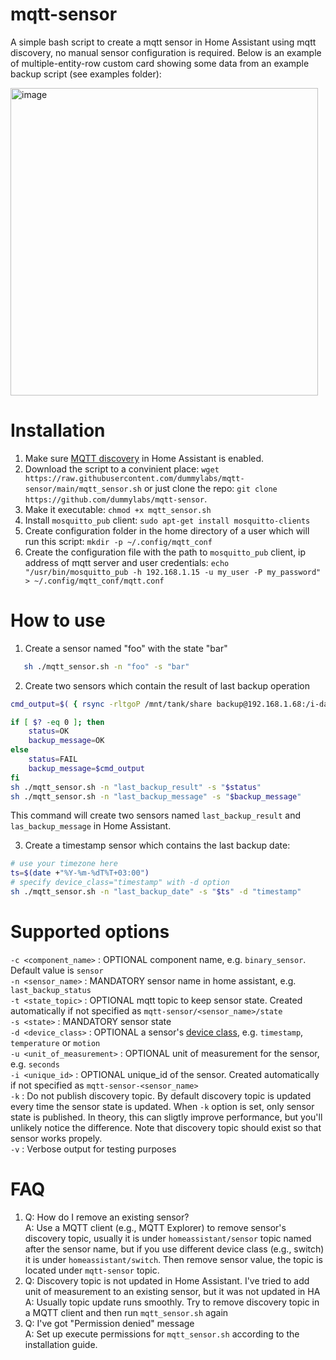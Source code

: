 # mqtt-sensor
A simple bash script to create a mqtt sensor in Home Assistant using mqtt discovery, no manual sensor configuration is required. Below is an example of multiple-entity-row custom card showing some data from an example backup script (see examples folder):

<img width="492" alt="image" src="https://user-images.githubusercontent.com/4209521/198874418-6d5d0365-4d68-4822-827d-dc39c70fe64a.png">

# Installation

1. Make sure [MQTT discovery](https://www.home-assistant.io/docs/mqtt/discovery/) in Home Assistant is enabled.
2. Download the script to a convinient place: `wget https://raw.githubusercontent.com/dummylabs/mqtt-sensor/main/mqtt_sensor.sh` or just clone the repo: `git clone https://github.com/dummylabs/mqtt-sensor`.
3. Make it executable: `chmod +x mqtt_sensor.sh`
4. Install `mosquitto_pub` client:
   `sudo apt-get install mosquitto-clients`
4. Create configuration folder in the home directory of a user which will run this script:
   `mkdir -p ~/.config/mqtt_conf`
5. Create the configuration file with the path to `mosquitto_pub` client, ip address of mqtt server and user credentials:
   `echo "/usr/bin/mosquitto_pub -h 192.168.1.15 -u my_user -P my_password" > ~/.config/mqtt_conf/mqtt.conf `


# How to use

1. Create a sensor named "foo" with the state "bar"
```sh
   sh ./mqtt_sensor.sh -n "foo" -s "bar"
```

2. Create two sensors which contain the result of last backup operation
```sh
cmd_output=$( { rsync -rltgoP /mnt/tank/share backup@192.168.1.68:/i-data/sysvol/backup; } 2>&1)

if [ $? -eq 0 ]; then
    status=OK
    backup_message=OK
else
    status=FAIL
    backup_message=$cmd_output
fi
sh ./mqtt_sensor.sh -n "last_backup_result" -s "$status"
sh ./mqtt_sensor.sh -n "last_backup_message" -s "$backup_message"
```
 This command will create two sensors named `last_backup_result` and `las_backup_message` in Home Assistant. 

3. Create a timestamp sensor which contains the last backup date:
```sh
# use your timezone here
ts=$(date +"%Y-%m-%dT%T+03:00")
# specify device_class="timestamp" with -d option
sh ./mqtt_sensor.sh -n "last_backup_date" -s "$ts" -d "timestamp"

```

# Supported options

`-c <component_name>` : OPTIONAL component name, e.g. `binary_sensor`. Default value is `sensor` <br>
`-n <sensor_name>` : MANDATORY sensor name in home assistant, e.g. `last_backup_status` <br>
`-t <state_topic>` : OPTIONAL mqtt topic to keep sensor state. Created automatically if not specified as `mqtt-sensor/<sensor_name>/state` <br>
`-s <state>` : MANDATORY sensor state <br>
`-d <device_class>` : OPTIONAL a sensor's [device class](https://developers.home-assistant.io/docs/core/entity/sensor/#available-device-classes), e.g. `timestamp`, `temperature` or `motion` <br>
`-u <unit_of_measurement>` : OPTIONAL unit of measurement for the sensor, e.g. `seconds` <br>
`-i <unique_id>` : OPTIONAL unique_id of the sensor. Created automatically if not specified as `mqtt-sensor-<sensor_name>` <br>
`-k` : Do not publish discovery topic. By default discovery topic is updated every time the sensor state is updated. When `-k` option is set, only sensor state is published. In theory, this can sligtly improve performance, but you'll unlikely notice the difference. Note that discovery topic should exist so that sensor works propely.<br>
`-v` : Verbose output for testing purposes <br>


# FAQ
1. Q: How do I remove an existing sensor?<br>
   A: Use a MQTT client (e.g., MQTT Explorer) to remove sensor's discovery topic, usually it is under `homeassistant/sensor` topic named after the sensor name, but if you use different device class (e.g., switch) it is under `homeassistant/switch`. Then remove sensor value, the topic is located under `mqtt-sensor` topic.
2. Q: Discovery topic is not updated in Home Assistant. I've tried to add unit of measurement to an existing sensor, but it was not updated in HA <br>
   A: Usually topic update runs smoothly. Try to remove discovery topic in a MQTT client and then run `mqtt_sensor.sh` again 
3. Q: I've got "Permission denied" message<br>
   A: Set up execute permissions for `mqtt_sensor.sh` according to the installation guide.
